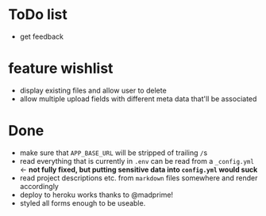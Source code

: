 # ToDo list
- get feedback

# feature wishlist
- display existing files and allow user to delete
- allow multiple upload fields with different meta data that'll be associated

# Done
- make sure that `APP_BASE_URL` will be stripped of trailing `/`s
- read everything that is currently in `.env` can be read from a `_config.yml` <- **not fully fixed, but putting sensitive data into `config.yml` would suck**
- read project descriptions etc. from `markdown` files somewhere and render accordingly
- deploy to heroku works thanks to @madprime!
- styled all forms enough to be useable. 
